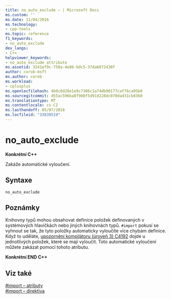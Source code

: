 ```yaml
---
title: no_auto_exclude – | Microsoft Docs
ms.custom: ''
ms.date: 11/04/2016
ms.technology:
- cpp-tools
ms.topic: reference
f1_keywords:
- no_auto_exclude
dev_langs:
- C++
helpviewer_keywords:
- no_auto_exclude attribute
ms.assetid: 3241ef9c-758a-4e86-bdc5-37da6072430f
author: corob-msft
ms.author: corob
ms.workload:
- cplusplus
ms.openlocfilehash: 4b0c8d28e1e9c7306c1a74db90177caf76ca95b0
ms.sourcegitcommit: d55ac596ba8f908f5d91d228dc070dad31cb8360
ms.translationtype: MT
ms.contentlocale: cs-CZ
ms.lasthandoff: 05/07/2018
ms.locfileid: "33839519"
---
```

# <a name="noautoexclude"></a>no_auto_exclude
**Konkrétní C++**  
  
 Zakáže automatické vyloučení.  
  
## <a name="syntax"></a>Syntaxe  
  
```  
no_auto_exclude  
```  
  
## <a name="remarks"></a>Poznámky  
 Knihovny typů mohou obsahovat definice položek definovaných v systémových hlavičkách nebo jiných knihovnách typů. `#import` pokusí se vyhnout se tak, že tyto položky automaticky vyloučíte více chybám definice. Když to uděláte, [upozornění kompilátoru (úroveň 3) C4192](../error-messages/compiler-warnings/compiler-warning-level-3-c4192.md) dojde u jednotlivých položek, které se mají vyloučit. Toto automatické vyloučení můžete zakázat pomocí tohoto atributu.  
  
 **Konkrétní END C++**  
  
## <a name="see-also"></a>Viz také  
 [#import – atributy](../preprocessor/hash-import-attributes-cpp.md)   
 [#import – direktiva](../preprocessor/hash-import-directive-cpp.md)